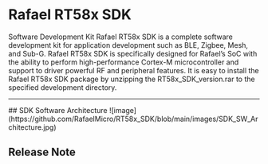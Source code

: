 # Rafael RT58x SDK

Software Development Kit
Rafael RT58x SDK is a complete software development kit for application development such as BLE, Zigbee, Mesh, and Sub-G.
Rafael RT58x SDK is specifically designed for Rafael’s SoC with the ability to perform high-performance Cortex-M microcontroller and support to driver powerful RF and peripheral features.
It is easy to install the Rafael RT58x SDK package by unzipping the RT58x_SDK_version.rar to the specified development directory.
<hr>
## SDK Software Architecture
![image](https://github.com/RafaelMicro/RT58x_SDK/blob/main/images/SDK_SW_Architecture.jpg)


## Release Note


